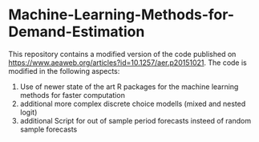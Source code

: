 # Machine-Learning-Methods-for-Demand-Estimation

This repository contains a modified version of the code published on https://www.aeaweb.org/articles?id=10.1257/aer.p20151021. The code is modified in the following aspects:

1. Use of newer state of the art R packages for the machine learning methods for faster computation
2. additional more complex discrete choice modells (mixed and nested logit)
3. additional Script for out of sample period forecasts insteed of random sample forecasts

